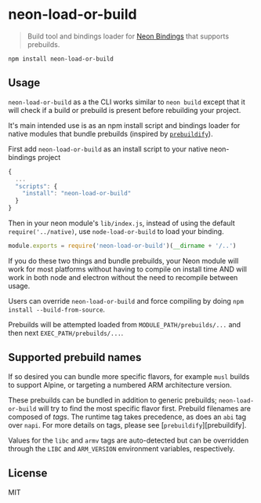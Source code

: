 # neon-load-or-build

> Build tool and bindings loader for [Neon Bindings](neon-bindings.com/) that supports prebuilds.

```
npm install neon-load-or-build
```

## Usage

`neon-load-or-build` as a the CLI works similar to `neon build` except that it will check if a build or prebuild is present before rebuilding your project.

It's main intended use is as an npm install script and bindings loader for native modules that bundle prebuilds (inspired by [`prebuildify`](https://github.com/prebuild/prebuildify)).

First add `neon-load-or-build` as an install script to your native neon-bindings project

```js
{
  ...
  "scripts": {
    "install": "neon-load-or-build"
  }
}
```

Then in your neon module's `lib/index.js`, instead of using the default `require('../native)`, use `node-load-or-build` to load your binding.

``` js
module.exports = require('neon-load-or-build')(__dirname + '/..')
```

If you do these two things and bundle prebuilds, your Neon module will work for most platforms without having to compile on install time AND will work in both node and electron without the need to recompile between usage.

Users can override `neon-load-or-build` and force compiling by doing `npm install --build-from-source`.

Prebuilds will be attempted loaded from `MODULE_PATH/prebuilds/...` and then next `EXEC_PATH/prebuilds/...`.

## Supported prebuild names

If so desired you can bundle more specific flavors, for example `musl` builds to support Alpine, or targeting a numbered ARM architecture version.

These prebuilds can be bundled in addition to generic prebuilds; `neon-load-or-build` will try to find the most specific flavor first. Prebuild filenames are composed of _tags_. The runtime tag takes precedence, as does an `abi` tag over `napi`. For more details on tags, please see [`prebuildify`][prebuildify].

Values for the `libc` and `armv` tags are auto-detected but can be overridden through the `LIBC` and `ARM_VERSION` environment variables, respectively.

## License

MIT
